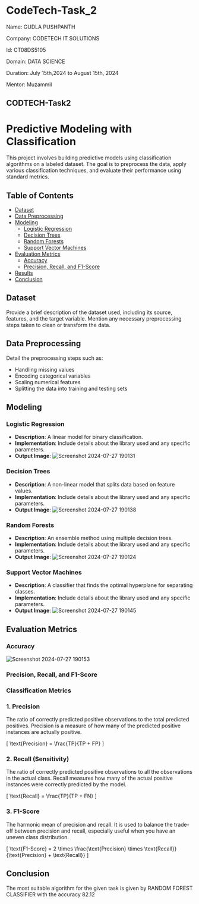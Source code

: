 # CodeTech-Task_2

Name: GUDLA PUSHPANTH

Company: CODETECH IT SOLUTIONS

Id: CT08DS5105

Domain: DATA SCIENCE

Duration: July 15th,2024 to August 15th, 2024

Mentor: Muzammil


## CODTECH-Task2
# Predictive Modeling with Classification

This project involves building predictive models using classification algorithms on a labeled dataset. The goal is to preprocess the data, apply various classification techniques, and evaluate their performance using standard metrics.

## Table of Contents
- [Dataset](#dataset)
- [Data Preprocessing](#data-preprocessing)
- [Modeling](#modeling)
  - [Logistic Regression](#logistic-regression)
  - [Decision Trees](#decision-trees)
  - [Random Forests](#random-forests)
  - [Support Vector Machines](#support-vector-machines)
- [Evaluation Metrics](#evaluation-metrics)
  - [Accuracy](#accuracy)
  - [Precision, Recall, and F1-Score](#precision-recall-and-f1-score)
- [Results](#results)
- [Conclusion](#conclusion)

## Dataset
Provide a brief description of the dataset used, including its source, features, and the target variable. Mention any necessary preprocessing steps taken to clean or transform the data.

## Data Preprocessing
Detail the preprocessing steps such as:
- Handling missing values
- Encoding categorical variables
- Scaling numerical features
- Splitting the data into training and testing sets

## Modeling
### Logistic Regression
- **Description**: A linear model for binary classification.
- **Implementation**: Include details about the library used and any specific parameters.
- **Output Image**: ![Screenshot 2024-07-27 190131](https://github.com/user-attachments/assets/5a6a5354-104a-4e6a-8120-3df1a9115de1)

### Decision Trees
- **Description**: A non-linear model that splits data based on feature values.
- **Implementation**: Include details about the library used and any specific parameters.
- **Output Image**: ![Screenshot 2024-07-27 190138](https://github.com/user-attachments/assets/5f647886-3016-4cf3-b013-362b6a0dfe96)


### Random Forests
- **Description**: An ensemble method using multiple decision trees.
- **Implementation**: Include details about the library used and any specific parameters.
- **Output Image**: ![Screenshot 2024-07-27 190124](https://github.com/user-attachments/assets/b9e4657a-4b33-49b4-a80e-08e38499dca6)


### Support Vector Machines
- **Description**: A classifier that finds the optimal hyperplane for separating classes.
- **Implementation**: Include details about the library used and any specific parameters.
- **Output Image**: ![Screenshot 2024-07-27 190145](https://github.com/user-attachments/assets/0a0b2aab-d9eb-443c-9326-b2f58d47ca92)


## Evaluation Metrics
### Accuracy
![Screenshot 2024-07-27 190153](https://github.com/user-attachments/assets/d700bf07-43a6-4ed5-9a32-6c87eb087741)


### Precision, Recall, and F1-Score
### Classification Metrics

### 1. Precision
The ratio of correctly predicted positive observations to the total predicted positives. Precision is a measure of how many of the predicted positive instances are actually positive.

\[
\text{Precision} = \frac{TP}{TP + FP}
\]

### 2. Recall (Sensitivity)
The ratio of correctly predicted positive observations to all the observations in the actual class. Recall measures how many of the actual positive instances were correctly predicted by the model.

\[
\text{Recall} = \frac{TP}{TP + FN}
\]

### 3. F1-Score
The harmonic mean of precision and recall. It is used to balance the trade-off between precision and recall, especially useful when you have an uneven class distribution.

\[
\text{F1-Score} = 2 \times \frac{\text{Precision} \times \text{Recall}}{\text{Precision} + \text{Recall}}
\]

## Conclusion
The most suitable algorithm for the given task is given by RANDOM FOREST CLASSIFIER with the accuracy 82.12

